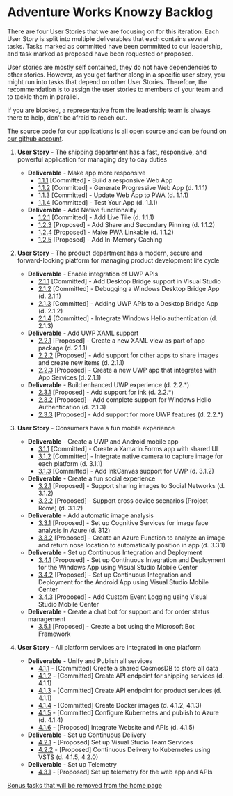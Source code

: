 # Adventure Works Knowzy Backlog

There are four User Stories that we are focusing on for this iteration. Each User Story is split into multiple deliverables that each contains several tasks. Tasks marked as committed have been committed to our leadership, and task marked as proposed have been requested or proposed.

User stories are mostly self contained, they do not have dependencies to other stories. However, as you get farther along in a specific user story, you might run into tasks that depend on other User Stories. Therefore, the recommendation is to assign the user stories to members of your team and to tackle them in parallel. 

If you are blocked, a representative from the leadership team is always there to help, don't be afraid to reach out.

The source code for our applications is all open source and can be found on [our github account](https://github.com/Knowzy/KnowzyInternalApps).


1. **User Story** - The shipping department has a fast, responsive, and powerful application for managing day to day duties
    * **Deliverable** - Make app more responsive
        * [1.1.1][111] [Committed] - Build a responsive Web App
        * [1.1.2][112] [Committed] - Generate Progressive Web App (d. 1.1.1)
        * [1.1.3][113] [Committed] - Update Web App to PWA (d. 1.1.1) 
        * [1.1.4][114] [Committed] - Test Your App (d. 1.1.1) 
    * **Deliverable** - Add Native functionality
        * [1.2.1][121] [Committed] - Add Live Tile (d. 1.1.1) 
        * [1.2.3][123] [Proposed] - Add Share and Secondary Pinning (d. 1.1.2)
        * [1.2.4][124] [Proposed] - Make PWA Linkable (d. 1.1.2)
        * [1.2.5][125] [Proposed] - Add In-Memory Caching

2. **User Story** - The product department has a modern, secure and forward-looking platform for managing product development life cycle
    * **Deliverable** - Enable integration of UWP APIs
        * [2.1.1][211] [Committed] - Add Desktop Bridge support in Visual Studio
        * [2.1.2][212] [Committed] - Debugging a Windows Desktop Bridge App (d. 2.1.1)
        * [2.1.3][213] [Committed] - Adding UWP APIs to a Desktop Bridge App (d. 2.1.2)        
        * [2.1.4][214] [Committed] - Integrate Windows Hello authentication (d. 2.1.3)
    * **Deliverable** - Add UWP XAML support
        * [2.2.1][221] [Proposed] - Create a new XAML view as part of app package (d. 2.1.1)
        * [2.2.2][222] [Proposed] - Add support for other apps to share images and create new items (d. 2.1.1)
        * [2.2.3][223] [Proposed] - Create a new UWP app that integrates with App Services (d. 2.1.1)
    * **Deliverable** - Build enhanced UWP experience (d. 2.2.*)
        * [2.3.1][231] [Proposed] - Add support for ink (d. 2.2.*)
        * [2.3.2][232] [Proposed] - Add complete support for Windows Hello Authentication (d. 2.1.3)
        * [2.3.3][233] [Proposed] - Add support for more UWP features (d. 2.2.*)

3. **User Story** - Consumers have a fun mobile experience 
    * **Deliverable** - Create a UWP and Android mobile app
        * [3.1.1][311] [Committed] - Create a Xamarin.Forms app with shared UI
        * [3.1.2][312] [Committed] - Integrate native camera to capture image for each platform (d. 3.1.1)
        * [3.1.3][313] [Committed] - Add InkCanvas support for UWP (d. 3.1.2)
    * **Deliverable** - Create a fun social experience
        * [3.2.1][321] [Proposed] - Support sharing images to Social Networks (d. 3.1.2)
        * [3.2.2][322] [Proposed] - Support cross device scenarios (Project Rome) (d. 3.1.2)
    * **Deliverable** - Add automatic image analysis
        * [3.3.1][331] [Proposed] - Set up Cognitive Services for image face analysis in Azure (d. 312)
        * [3.3.2][332] [Proposed] - Create an Azure Function to analyze an image and return nose location to automatically position in app (d. 3.3.1)
    * **Deliverable** - Set up Continuous Integration and Deployment
        * [3.4.1][341] [Proposed] - Set up Continuous Integration and Deployment for the Windows App using Visual Studio Mobile Center
        * [3.4.2][342] [Proposed] - Set up Continuous Integration and Deployment for the Android App using Visual Studio Mobile Center
        * [3.4.3][343] [Proposed] - Add Custom Event Logging using Visual Studio Mobile Center
    * **Deliverable** - Create a chat bot for support and for order status management 
        * [3.5.1][351] [Proposed] - Create a bot using the Microsoft Bot Framework

4. **User Story** - All platform services are integrated in one platform
    * **Deliverable** - Unify and Publish all services
        * [4.1.1][411] - [Committed] Create a shared CosmosDB to store all data
        * [4.1.2][412] - [Committed] Create API endpoint for shipping services (d. 4.1.1)
        * [4.1.3][413] - [Committed] Create API endpoint for product services (d. 4.1.1)
        * [4.1.4][414] - [Committed] Create Docker images (d. 4.1.2, 4.1.3)
        * [4.1.5][415] - [Committed] Configure Kubernetes and publish to Azure (d. 4.1.4)
        * [4.1.6][416] - [Proposed] Integrate Website and APIs (d. 4.1.5)
    * **Deliverable** - Set up Continuous Delivery
        * [4.2.1][421] - [Proposed] Set up Visual Studio Team Services
        * [4.2.2][422] - [Proposed] Continuous Delivery to Kubernetes using VSTS (d. 4.1.5, 4.2.0)
    * **Deliverable** - Set up Telemetry
        * [4.3.1][431] - [Proposed] Set up telemetry for the web app and APIs


[Bonus tasks that will be removed from the home page](stories/5/story_5.md)



[111]: stories/1/111_BuildWebApp.md
[112]: stories/1/112_GeneratePWA.md
[113]: stories/1/113_ConfigureSW.md
[114]: stories/1/114_Test_App.md
[121]: stories/1/121_Add_WIndows_Feature.md
[123]: stories/1/124_BONUS-RenoFeatures.md
[124]: stories/1/123_BONUS-APP-Links.md 
[125]: stories/1/125_BONUS_InMemoryCaching.md

[211]: stories/2/211_Centennial.md
[212]: stories/2/212_Debugging.md
[213]: stories/2/213_AddUwp.md
[214]: stories/2/214_WindowsHello.md
[221]: stories/2/221_XAMLView.md
[222]: stories/2/222_Share.md
[223]: stories/2/223_AppServices.md
[231]: stories/2/231_Inking_Dial.md
[232]: stories/2/232_Windows_Hello.md
[233]: stories/2/233_Extend.md

[311]: stories/3/311_XamarinForms.md
[312]: stories/3/312_Camera.md
[313]: stories/3/313_InkCanvas.md
[321]: stories/3/321_Social.md
[322]: stories/3/322_Rome.md
[331]: stories/3/331_CognitiveServices.md
[332]: stories/3/332_AzureFunction.md
[333]: stories/3/333_NoseAnalysys.md
[341]: stories/3/341_CICD_WindowsApp.md
[342]: stories/3/342_CICD_AndroidApp.md
[343]: stories/3/343_EventLogging.md
[351]: stories/3/351_Bot.md

[411]: stories/4/411_CosmosDB.md
[412]: stories/4/412_OrdersAPI.md
[413]: stories/4/413_ProductsAPI.md
[414]: stories/4/414_Docker.md
[415]: stories/4/415_Kubernetes.md
[416]: stories/4/416_Integrate.md
[421]: stories/4/421_SetupVSTS.md
[422]: stories/4/421_DevopsKubernetes.md
[431]: stories/4/431_Telemetry.md





